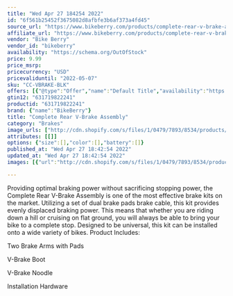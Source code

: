 ```yaml
---
title: "Wed Apr 27 184254 2022"
id: "6f561b25452f3675082d8afbfe3b6af373a4fd45"
source_url: "https://www.bikeberry.com/products/complete-rear-v-brake-assembly"
affiliate_url: "https://www.bikeberry.com/products/complete-rear-v-brake-assembly?rfsn=6482684.8a9816&amp;utm_source=refersion&amp;utm_medium=affiliate&amp;utm_campaign=6482684.8a9816"
vendor: "Bike Berry"
vendor_id: "bikeberry"
availability: "https://schema.org/OutOfStock"
price: 9.99
price_msrp: 
pricecurrency: "USD"
pricevaliduntil: "2022-05-07"
sku: "CC-VBRAKE-BLK"
offers: [{"@type":"Offer","name":"Default Title","availability":"https://schema.org/OutOfStock","price":9.99,"priceCurrency":"USD","priceValidUntil":"2022-05-07","sku":"CC-VBRAKE-BLK","url":"/products/complete-rear-v-brake-assembly?variant=36562503663782"}]
gtin12: "631719822241"
productid: "631719822241"
brand: {"name":"BikeBerry"}
title: "Complete Rear V-Brake Assembly"
category: "Brakes"
image_urls: ["http://cdn.shopify.com/s/files/1/0479/7893/8534/products/v_brake.jpg?v=1602096712"]
attributes: [[]]
options: {"size":[],"color":[],"battery":[]}
published_at: "Wed Apr 27 18:42:54 2022"
updated_at: "Wed Apr 27 18:42:54 2022"
images: [{"url":"http://cdn.shopify.com/s/files/1/0479/7893/8534/products/v_brake.jpg?v=1602096712","path":"full/c3c32628d9e251d70498eb05c44a0df5a5c159e0.jpg","checksum":"5f81f6de803d537e9d91cca7a9cebd8a","status":"downloaded"}]

---
```

Providing optimal braking power without sacrificing stopping power, the Complete Rear V-Brake Assembly is one of the most effective brake kits on the market. Utilizing a set of dual brake pads brake cable, this kit provides evenly displaced braking power. This means that whether you are riding down a hill or cruising on flat ground, you will always be able to bring your bike to a complete stop. Designed to be universal, this kit can be installed onto a wide variety of bikes.
Product Includes:

Two Brake Arms with Pads

V-Brake Boot

V-Brake Noodle

Installation Hardware


